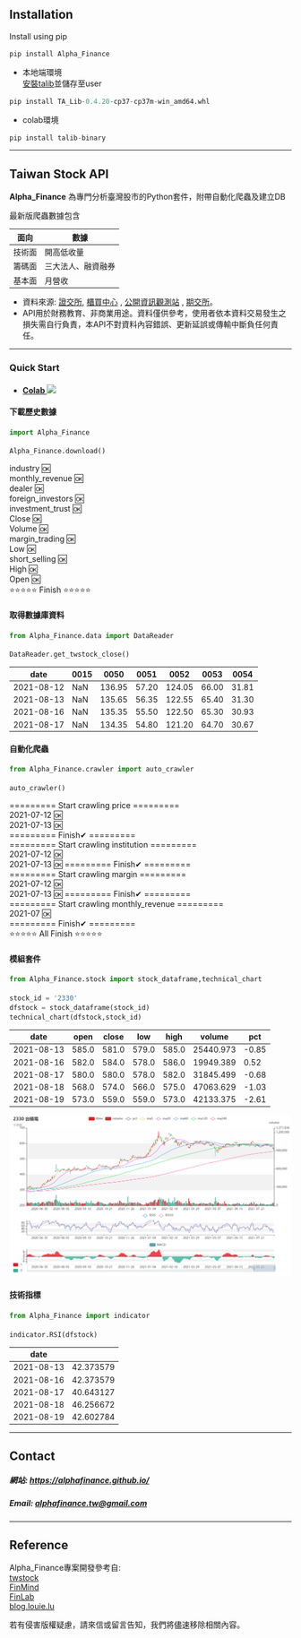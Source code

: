 ## Installation
Install using pip

```python
pip install Alpha_Finance
```

* 本地端環境  
[安裝talib](https://www.lfd.uci.edu/~gohlke/pythonlibs/#ta-lib)並儲存至user
```python
pip install TA_Lib-0.4.20-cp37-cp37m-win_amd64.whl
```

* colab環境  
```python
pip install talib-binary
```

---------------------------------------------------------------------------------------

## Taiwan Stock API

**Alpha_Finance** 為專門分析臺灣股市的Python套件，附帶自動化爬蟲及建立DB

最新版爬蟲數據包含

|面向|數據|
|-|-|
|技術面|開高低收量|
|籌碼面|三大法人、融資融券|
|基本面|月營收|


* 資料來源:
  [證交所](https://www.twse.com.tw/zh/), [櫃買中心](https://www.tpex.org.tw/web/)
  , [公開資訊觀測站](https://mops.twse.com.tw/mops/web/index)
  , [期交所](https://www.taifex.com.tw/cht/index)。
* API用於財務教育、非商業用途。資料僅供參考，使用者依本資料交易發生之損失需自行負責，本API不對資料內容錯誤、更新延誤或傳輸中斷負任何責任。

---------------------------------------------------------------------------------------------------------------------------------

### **Quick Start**

* #### [Colab ![](https://colab.research.google.com/assets/colab-badge.svg)](https://colab.research.google.com/drive/16hhqppSYhFqNiCeVbV_aAj0nsf6B3r2c?usp=sharing)

#### 下載歷史數據
```python
import Alpha_Finance

Alpha_Finance.download()
```

industry 🆗  
monthly_revenue 🆗  
dealer 🆗  
foreign_investors 🆗  
investment_trust 🆗  
Close 🆗  
Volume 🆗  
margin_trading 🆗  
Low 🆗  
short_selling 🆗  
High 🆗  
Open 🆗  
⭐⭐⭐⭐⭐ Finish ⭐⭐⭐⭐⭐

#### 取得數據庫資料
```python
from Alpha_Finance.data import DataReader

DataReader.get_twstock_close()
```

|date|0015|0050|0051|0052|0053|0054|
|-|-|-|-|-|-|-|
|2021-08-12|NaN|136.95|57.20|124.05|66.00|31.81|22.38|
|2021-08-13|NaN|135.65|56.35|122.55|65.40|31.30|22.45|
|2021-08-16|NaN|135.35|55.50|122.50|65.30|30.93|22.06|
|2021-08-17|NaN|134.35|54.80|121.20|64.70|30.67|

#### 自動化爬蟲
```python
from Alpha_Finance.crawler import auto_crawler

auto_crawler()
```
========= Start crawling price =========  
2021-07-12 🆗  
2021-07-13 🆗  
=========       Finish✔         =========  
========= Start crawling institution =========  
2021-07-12 🆗  
2021-07-13 🆗 
=========       Finish✔         =========  
========= Start crawling margin =========  
2021-07-12 🆗  
2021-07-13 🆗 
=========       Finish✔         =========  
========= Start crawling monthly_revenue =========  
2021-07 🆗  
=========       Finish✔         =========  
⭐⭐⭐⭐⭐ All Finish ⭐⭐⭐⭐⭐  

#### 模組套件
```python
from Alpha_Finance.stock import stock_dataframe,technical_chart

stock_id = '2330'
dfstock = stock_dataframe(stock_id)
technical_chart(dfstock,stock_id)
```
|date|open|close|low|high|volume|pct|
|----|----|-----|---|----|------|---|
|2021-08-13|585.0|581.0|579.0|585.0|25440.973|-0.85|
|2021-08-16|582.0|584.0|578.0|586.0|19949.389| 0.52|
|2021-08-17|580.0|580.0|578.0|582.0|31845.499|-0.68|
|2021-08-18|568.0|574.0|566.0|575.0|47063.629|-1.03|
|2021-08-19|573.0|559.0|559.0|573.0|42133.375|-2.61|

![](/images/technical_chart.png)  
  
#### 技術指標
```python
from Alpha_Finance import indicator

indicator.RSI(dfstock)
```  
|date  || 
|-|-|
|2021-08-13|42.373579|  
|2021-08-16|42.373579|  
|2021-08-17|40.643127|  
|2021-08-18|46.256672|  
|2021-08-19|42.602784|  

----------------------------------------------------------------

## Contact

##### 網站: https://alphafinance.github.io/  
##### Email: alphafinance.tw@gmail.com

---------------------------------------------------------------
## Reference

Alpha_Finance專案開發參考自:  
[twstock](https://twstock.readthedocs.io/zh_TW/latest/)  
[FinMind](https://finmindtrade.com/)  
[FinLab](https://www.finlab.tw/)  
[blog.louie.lu](https://blog.louie.lu/)

若有侵害版權疑慮，請來信或留言告知，我們將儘速移除相關內容。